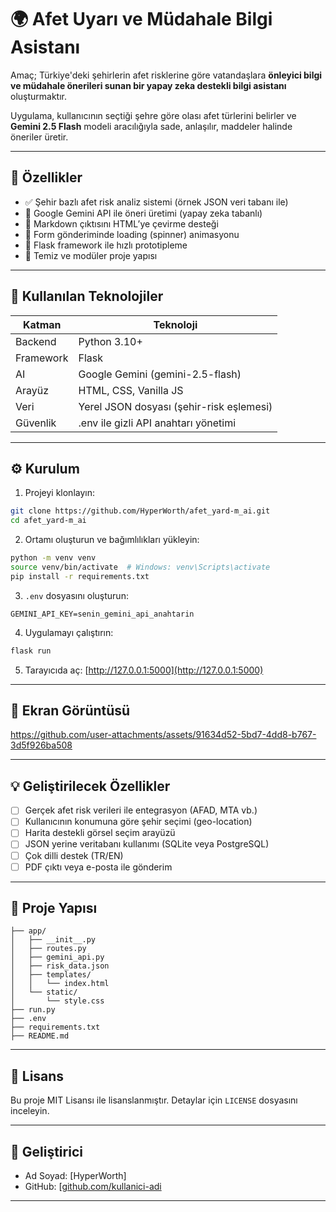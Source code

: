 # 🌍 Afet Uyarı ve Müdahale Bilgi Asistanı

Amaç; Türkiye'deki şehirlerin afet risklerine göre vatandaşlara **önleyici bilgi ve müdahale önerileri sunan bir yapay zeka destekli bilgi asistanı** oluşturmaktır.

Uygulama, kullanıcının seçtiği şehre göre olası afet türlerini belirler ve **Gemini 2.5 Flash** modeli aracılığıyla sade, anlaşılır, maddeler halinde öneriler üretir.

---

## 🚀 Özellikler

- ✅ Şehir bazlı afet risk analiz sistemi (örnek JSON veri tabanı ile)
- 🤖 Google Gemini API ile öneri üretimi (yapay zeka tabanlı)
- 💬 Markdown çıktısını HTML’ye çevirme desteği
- 🔁 Form gönderiminde loading (spinner) animasyonu
- 🧠 Flask framework ile hızlı prototipleme
- 📁 Temiz ve modüler proje yapısı

---

## 🔧 Kullanılan Teknolojiler

| Katman | Teknoloji |
|--------|-----------|
| Backend | Python 3.10+ |
| Framework | Flask |
| AI | Google Gemini (gemini-2.5-flash) |
| Arayüz | HTML, CSS, Vanilla JS |
| Veri | Yerel JSON dosyası (şehir-risk eşlemesi) |
| Güvenlik | .env ile gizli API anahtarı yönetimi |

---

## ⚙️ Kurulum

1. Projeyi klonlayın:
```bash
git clone https://github.com/HyperWorth/afet_yard-m_ai.git
cd afet_yard-m_ai
````

2. Ortamı oluşturun ve bağımlılıkları yükleyin:

```bash
python -m venv venv
source venv/bin/activate  # Windows: venv\Scripts\activate
pip install -r requirements.txt
```

3. `.env` dosyasını oluşturun:

```
GEMINI_API_KEY=senin_gemini_api_anahtarin
```

4. Uygulamayı çalıştırın:

```bash
flask run
```

5. Tarayıcıda aç: [http://127.0.0.1:5000](http://127.0.0.1:5000)

---

## 📸 Ekran Görüntüsü
 
https://github.com/user-attachments/assets/91634d52-5bd7-4dd8-b767-3d5f926ba508


---

## 💡 Geliştirilecek Özellikler

* [ ] Gerçek afet risk verileri ile entegrasyon (AFAD, MTA vb.)
* [ ] Kullanıcının konumuna göre şehir seçimi (geo-location)
* [ ] Harita destekli görsel seçim arayüzü
* [ ] JSON yerine veritabanı kullanımı (SQLite veya PostgreSQL)
* [ ] Çok dilli destek (TR/EN)
* [ ] PDF çıktı veya e-posta ile gönderim

---

## 📁 Proje Yapısı


```
├── app/
│   ├── __init__.py
│   ├── routes.py
│   ├── gemini_api.py
│   ├── risk_data.json
│   ├── templates/
│   │   └── index.html
│   └── static/
│       └── style.css
├── run.py
├── .env
├── requirements.txt
├── README.md
```

---

## 📄 Lisans

Bu proje MIT Lisansı ile lisanslanmıştır. Detaylar için `LICENSE` dosyasını inceleyin.

---

## 👤 Geliştirici

* Ad Soyad: \[HyperWorth]
* GitHub: [[github.com/kullanici-adi](https://github.com/HyperWorth)


---

